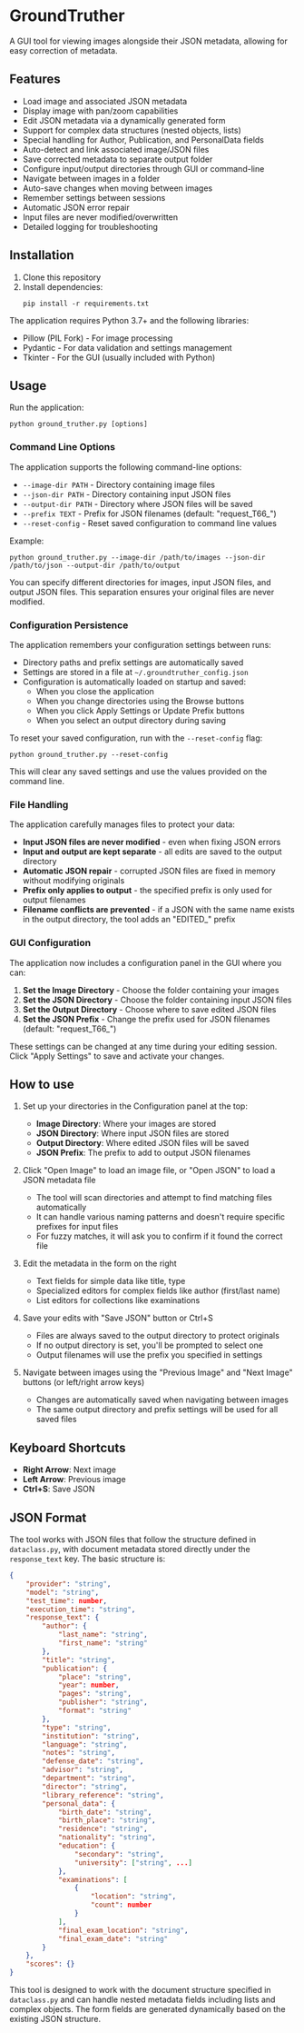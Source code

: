 # GroundTruther

A GUI tool for viewing images alongside their JSON metadata, allowing for easy correction of metadata.

## Features

- Load image and associated JSON metadata
- Display image with pan/zoom capabilities
- Edit JSON metadata via a dynamically generated form
- Support for complex data structures (nested objects, lists)
- Special handling for Author, Publication, and PersonalData fields
- Auto-detect and link associated image/JSON files
- Save corrected metadata to separate output folder
- Configure input/output directories through GUI or command-line
- Navigate between images in a folder
- Auto-save changes when moving between images
- Remember settings between sessions
- Automatic JSON error repair
- Input files are never modified/overwritten
- Detailed logging for troubleshooting

## Installation

1. Clone this repository
2. Install dependencies:
   ```
   pip install -r requirements.txt
   ```

The application requires Python 3.7+ and the following libraries:
- Pillow (PIL Fork) - For image processing
- Pydantic - For data validation and settings management
- Tkinter - For the GUI (usually included with Python)

## Usage

Run the application:
```
python ground_truther.py [options]
```

### Command Line Options

The application supports the following command-line options:

- `--image-dir PATH` - Directory containing image files
- `--json-dir PATH` - Directory containing input JSON files
- `--output-dir PATH` - Directory where JSON files will be saved
- `--prefix TEXT` - Prefix for JSON filenames (default: "request_T66_")
- `--reset-config` - Reset saved configuration to command line values

Example:
```
python ground_truther.py --image-dir /path/to/images --json-dir /path/to/json --output-dir /path/to/output
```

You can specify different directories for images, input JSON files, and output JSON files. This separation ensures your original files are never modified.

### Configuration Persistence

The application remembers your configuration settings between runs:

- Directory paths and prefix settings are automatically saved
- Settings are stored in a file at `~/.groundtruther_config.json`
- Configuration is automatically loaded on startup and saved:
  - When you close the application
  - When you change directories using the Browse buttons
  - When you click Apply Settings or Update Prefix buttons
  - When you select an output directory during saving

To reset your saved configuration, run with the `--reset-config` flag:
```
python ground_truther.py --reset-config
```

This will clear any saved settings and use the values provided on the command line.

### File Handling

The application carefully manages files to protect your data:

- **Input JSON files are never modified** - even when fixing JSON errors
- **Input and output are kept separate** - all edits are saved to the output directory
- **Automatic JSON repair** - corrupted JSON files are fixed in memory without modifying originals
- **Prefix only applies to output** - the specified prefix is only used for output filenames
- **Filename conflicts are prevented** - if a JSON with the same name exists in the output directory, the tool adds an "EDITED_" prefix

### GUI Configuration

The application now includes a configuration panel in the GUI where you can:

1. **Set the Image Directory** - Choose the folder containing your images
2. **Set the JSON Directory** - Choose the folder containing input JSON files
3. **Set the Output Directory** - Choose where to save edited JSON files
4. **Set the JSON Prefix** - Change the prefix used for JSON filenames (default: "request_T66_")

These settings can be changed at any time during your editing session. Click "Apply Settings" to save and activate your changes.

## How to use

1. Set up your directories in the Configuration panel at the top:
   - **Image Directory**: Where your images are stored
   - **JSON Directory**: Where input JSON files are stored
   - **Output Directory**: Where edited JSON files will be saved
   - **JSON Prefix**: The prefix to add to output JSON filenames

2. Click "Open Image" to load an image file, or "Open JSON" to load a JSON metadata file
   - The tool will scan directories and attempt to find matching files automatically
   - It can handle various naming patterns and doesn't require specific prefixes for input files
   - For fuzzy matches, it will ask you to confirm if it found the correct file

3. Edit the metadata in the form on the right
   - Text fields for simple data like title, type
   - Specialized editors for complex fields like author (first/last name)
   - List editors for collections like examinations
   
4. Save your edits with "Save JSON" button or Ctrl+S
   - Files are always saved to the output directory to protect originals
   - If no output directory is set, you'll be prompted to select one
   - Output filenames will use the prefix you specified in settings

5. Navigate between images using the "Previous Image" and "Next Image" buttons (or left/right arrow keys)
   - Changes are automatically saved when navigating between images
   - The same output directory and prefix settings will be used for all saved files

## Keyboard Shortcuts

- **Right Arrow**: Next image
- **Left Arrow**: Previous image
- **Ctrl+S**: Save JSON

## JSON Format

The tool works with JSON files that follow the structure defined in `dataclass.py`, with document metadata stored directly under the `response_text` key. The basic structure is:

```json
{
    "provider": "string",
    "model": "string",
    "test_time": number,
    "execution_time": "string",
    "response_text": {
        "author": {
            "last_name": "string",
            "first_name": "string"
        },
        "title": "string",
        "publication": {
            "place": "string",
            "year": number,
            "pages": "string",
            "publisher": "string",
            "format": "string"
        },
        "type": "string",
        "institution": "string",
        "language": "string",
        "notes": "string",
        "defense_date": "string",
        "advisor": "string",
        "department": "string",
        "director": "string",
        "library_reference": "string",
        "personal_data": {
            "birth_date": "string",
            "birth_place": "string",
            "residence": "string",
            "nationality": "string",
            "education": {
                "secondary": "string",
                "university": ["string", ...]
            },
            "examinations": [
                {
                    "location": "string",
                    "count": number
                }
            ],
            "final_exam_location": "string",
            "final_exam_date": "string"
        }
    },
    "scores": {}
}
```

This tool is designed to work with the document structure specified in `dataclass.py` and can handle nested metadata fields including lists and complex objects. The form fields are generated dynamically based on the existing JSON structure.